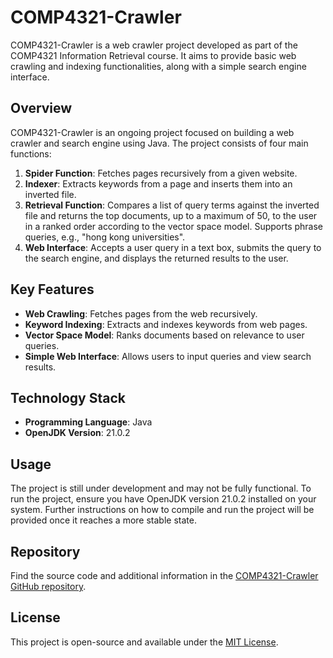 # COMP4321-Crawler

COMP4321-Crawler is a web crawler project developed as part of the COMP4321 Information Retrieval course. It aims to provide basic web crawling and indexing functionalities, along with a simple search engine interface.

## Overview

COMP4321-Crawler is an ongoing project focused on building a web crawler and search engine using Java. The project consists of four main functions:

1. **Spider Function**: Fetches pages recursively from a given website.
2. **Indexer**: Extracts keywords from a page and inserts them into an inverted file.
3. **Retrieval Function**: Compares a list of query terms against the inverted file and returns the top documents, up to a maximum of 50, to the user in a ranked order according to the vector space model. Supports phrase queries, e.g., "hong kong universities".
4. **Web Interface**: Accepts a user query in a text box, submits the query to the search engine, and displays the returned results to the user.

## Key Features

- **Web Crawling**: Fetches pages from the web recursively.
- **Keyword Indexing**: Extracts and indexes keywords from web pages.
- **Vector Space Model**: Ranks documents based on relevance to user queries.
- **Simple Web Interface**: Allows users to input queries and view search results.

## Technology Stack

- **Programming Language**: Java
- **OpenJDK Version**: 21.0.2

## Usage

The project is still under development and may not be fully functional. To run the project, ensure you have OpenJDK version 21.0.2 installed on your system. Further instructions on how to compile and run the project will be provided once it reaches a more stable state.

## Repository

Find the source code and additional information in the [COMP4321-Crawler GitHub repository](https://github.com/tonyctyy/COMP4321-Crawler).

## License

This project is open-source and available under the [MIT License](LICENSE).
